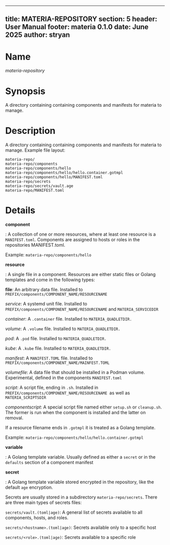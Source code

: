 
---
title: MATERIA-REPOSITORY
section: 5
header: User Manual
footer: materia 0.1.0
date: June 2025
author: stryan
---

# Name
*materia-repository*

# Synopsis

A directory containing containing components and manifests for materia to manage.

# Description

A directory containing containing components and manifests for materia to manage. Example file layout:

```
materia-repo/
materia-repo/components
materia-repo/components/hello
materia-repo/components/hello/hello.container.gotmpl
materia-repo/components/hello/MANIFEST.toml
materia-repo/secrets
materia-repo/secrets/vault.age
materia-repo/MANIFEST.toml
```

# Details

**component**

:  A collection of one or more resources, where at least one resource is a `MANIFEST.toml`. Components are assigned to hosts or roles in the repositories MANIFEST.toml.

   Example: `materia-repo/components/hello`

**resource**

:  A single file in a component. Resources are either static files or Golang templates and come in the following types:

   **file**: An arbitrary data file. Installed to `PREFIX/components/COMPONENT_NAME/RESOURCENAME`

   *service*: A systemd unit file. Installed to `PREFIX/components/COMPONENT_NAME/RESOURCENAME` and `MATERIA_SERVICEDIR`

   *container*: A `.container` file. Installed to `MATERIA_QUADLETDIR.`

   *volume*: A `.volume` file. Installed to `MATERIA_QUADLETDIR.`

   *pod*: A `.pod` file. Installed to `MATERIA_QUADLETDIR.`

   *kube*: A `.kube` file. Installed to `MATERIA_QUADLETDIR.`

   *manifest*: A `MANIFEST.TOML` file. Installed to `PREFIX/components/COMPONENT_NAME/MAINFEST.TOML`

   *volumefile*: A data file that should be installed in a Podman volume. Experimental, defined in the components `MANIFEST.toml`

   *script*: A script file, ending in `.sh`. Installed in `PREFIX/components/COMPONENT_NAME/RESOURCENAME `as well as `MATERIA_SCRIPTSDIR`

   *componentscript*: A special script file named either `setup.sh` or `cleanup.sh`. The former is run when the component is installed and the latter on removal.

   If a resource filename ends in `.gotmpl` it is treated as a Golang template.

   Example: `materia-repo/components/hello/hello.container.gotmpl`

**variable**

:  A Golang template variable. Usually defined as either a `secret` or in the `defaults` section of a component manifest

**secret**

:  A Golang template variable stored encrypted in the repository, like the default `age` encryption.

   Secrets are usually stored in a subdirectory `materia-repo/secrets`. There are three main types of secrets files:

   `secrets/vault.(toml|age)`: A general list of secrets available to all components, hosts, and roles.

   `secrets/<hostname>.(toml|age)`: Secrets available only to a specific host

   `secrets/<role>.(toml|age)`: Secrets available to a specific role


